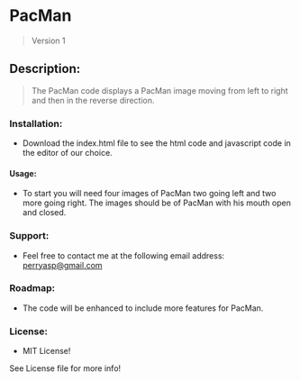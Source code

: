 # PacMan

> Version 1 

## Description:

> The PacMan code displays a PacMan image moving from left to right and then in the reverse direction.

### Installation:

* Download the index.html file to see the html code and javascript code in the editor of our choice.

#### Usage:

* To start you will need four images of PacMan two going left and two more going right. The images should be of PacMan with his mouth open and closed.


### Support:

* Feel free to contact me at the following email address: perryasp@gmail.com

### Roadmap:

* The code will be enhanced to include more features for PacMan.

### License:

* MIT License!

See License file for more info!





